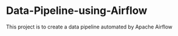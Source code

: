 # Data-Pipeline-using-Airflow
This project is to create a data pipeline automated by Apache Airflow
